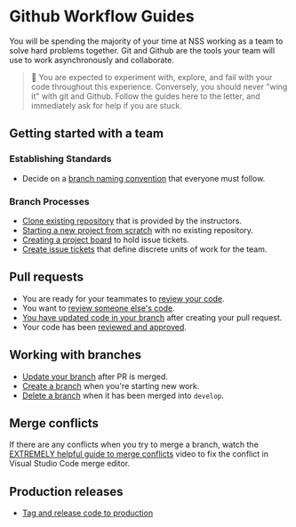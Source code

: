 # Github Workflow Guides

You will be spending the majority of your time at NSS working as a team to solve hard problems together. Git and Github are the tools your team will use to work asynchronously and collaborate.

> 🧨 You are expected to experiment with, explore, and fail with your code throughout this experience. Conversely, you should never "wing it" with git and Github. Follow the guides here to the letter, and immediately ask for help if you are stuck.

## Getting started with a team

### Establishing Standards

* Decide on a [branch naming convention](./BRANCH_NAMING.md) that everyone must follow.

### Branch Processes

* [Clone existing repository](./START_REMOTE.md) that is provided by the instructors.
* [Starting a new project from scratch](./START_LOCAL.md)  with no existing repository.
* [Creating a project board](./PROJECTS.md) to hold issue tickets.
* [Create issue tickets](./TICKETS.md) that define discrete units of work for the team.

## Pull requests

* You are ready for your teammates to [review your code](./PR_CREATE.md).
* You want to [review someone else's code](./PR_TESTING.md).
* [You have updated code in your branch](./PR_UPDATE.md) after creating your pull request.
* Your code has been [reviewed and approved](./PR_MERGE.md).

## Working with branches

* [Update your branch](./BRANCH_UPDATE.md) after PR is merged.
* [Create a branch](./BRANCH_CREATE.md) when you're starting new work.
* [Delete a branch](./BRANCH_DELETE.md) when it has been merged into `develop`.

## Merge conflicts

If there are any conflicts when you try to merge a branch, watch the [EXTREMELY helpful guide to merge conflicts](https://youtu.be/HosPml1qkrg?t=140) video to fix the conflict in Visual Studio Code merge editor.

## Production releases

* [Tag and release code to production](./PROD_RELEASE.md)
